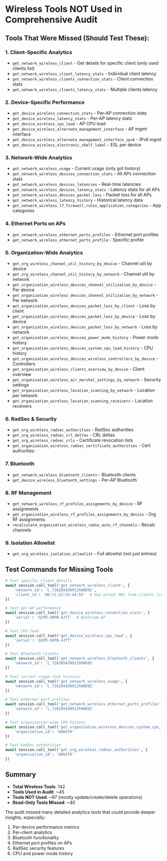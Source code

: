 # Wireless Tools NOT Used in Comprehensive Audit

## Tools That Were Missed (Should Test These):

### 1. Client-Specific Analytics
- `get_network_wireless_client` - Get details for specific client (only used clients list)
- `get_network_wireless_client_latency_stats` - Individual client latency
- `get_network_wireless_clients_connection_stats` - Client connection stats
- `get_network_wireless_clients_latency_stats` - Multiple clients latency

### 2. Device-Specific Performance
- `get_device_wireless_connection_stats` - Per-AP connection stats
- `get_device_wireless_latency_stats` - Per-AP latency stats
- `get_device_wireless_cpu_load` - AP CPU load
- `get_device_wireless_alternate_management_interface` - AP mgmt interface
- `get_device_wireless_alternate_management_interface_ipv6` - IPv6 mgmt
- `get_device_wireless_electronic_shelf_label` - ESL per device

### 3. Network-Wide Analytics
- `get_network_wireless_usage` - Current usage (only got history)
- `get_network_wireless_devices_connection_stats` - All APs connection stats
- `get_network_wireless_devices_latencies` - Real-time latencies
- `get_network_wireless_devices_latency_stats` - Latency stats for all APs
- `get_network_wireless_devices_packet_loss` - Packet loss for all APs
- `get_network_wireless_latency_history` - Historical latency data
- `get_network_wireless_l7_firewall_rules_application_categories` - App categories

### 4. Ethernet Ports on APs
- `get_network_wireless_ethernet_ports_profiles` - Ethernet port profiles
- `get_network_wireless_ethernet_ports_profile` - Specific profile

### 5. Organization-Wide Analytics  
- `get_org_wireless_channel_util_history_by_device` - Channel util by device
- `get_org_wireless_channel_util_history_by_network` - Channel util by network
- `get_organization_wireless_devices_channel_utilization_by_device` - Per device
- `get_organization_wireless_devices_channel_utilization_by_network` - Per network
- `get_organization_wireless_devices_packet_loss_by_client` - Loss by client
- `get_organization_wireless_devices_packet_loss_by_device` - Loss by device
- `get_organization_wireless_devices_packet_loss_by_network` - Loss by network
- `get_organization_wireless_devices_power_mode_history` - Power mode history
- `get_organization_wireless_devices_system_cpu_load_history` - CPU history
- `get_organization_wireless_devices_wireless_controllers_by_device` - Controllers
- `get_organization_wireless_clients_overview_by_device` - Client overview
- `get_organization_wireless_air_marshal_settings_by_network` - Security settings
- `get_organization_wireless_location_scanning_by_network` - Location per network
- `get_organization_wireless_location_scanning_receivers` - Location receivers

### 6. RadSec & Security
- `get_org_wireless_radsec_authorities` - RadSec authorities
- `get_org_wireless_radsec_crl_deltas` - CRL deltas
- `get_org_wireless_radsec_crls` - Certificate revocation lists
- `get_organization_wireless_radsec_certificate_authorities` - Cert authorities

### 7. Bluetooth
- `get_network_wireless_bluetooth_clients` - Bluetooth clients
- `get_device_wireless_bluetooth_settings` - Per-AP Bluetooth

### 8. RF Management
- `get_network_wireless_rf_profiles_assignments_by_device` - RF assignments
- `get_organization_wireless_rf_profiles_assignments_by_device` - Org RF assignments
- `recalculate_organization_wireless_radio_auto_rf_channels` - Recalc channels

### 9. Isolation Allowlist
- `get_org_wireless_isolation_allowlist` - Full allowlist (not just entries)

## Test Commands for Missing Tools

```python
# Test specific client details
await session.call_tool('get_network_wireless_client', {
    'network_id': 'L_726205439913500692',
    'client_id': '00:11:22:33:44:55'  # Use actual MAC from clients list
})

# Test per-AP performance
await session.call_tool('get_device_wireless_connection_stats', {
    'serial': 'Q2PD-SRPB-4JTT'  # Bathroom AP
})

# Test CPU load
await session.call_tool('get_device_wireless_cpu_load', {
    'serial': 'Q2PD-SRPB-4JTT'
})

# Test Bluetooth clients
await session.call_tool('get_network_wireless_bluetooth_clients', {
    'network_id': 'L_726205439913500692'
})

# Test current usage (not history)
await session.call_tool('get_network_wireless_usage', {
    'network_id': 'L_726205439913500692'
})

# Test ethernet port profiles
await session.call_tool('get_network_wireless_ethernet_ports_profiles', {
    'network_id': 'L_726205439913500692'
})

# Test organization-wide CPU history
await session.call_tool('get_organization_wireless_devices_system_cpu_load_history', {
    'organization_id': '686470'
})

# Test RadSec authorities
await session.call_tool('get_org_wireless_radsec_authorities', {
    'organization_id': '686470'
})
```

## Summary
- **Total Wireless Tools**: 142
- **Tools Used in Audit**: ~45
- **Tools NOT Used**: ~97 (mostly update/create/delete operations)
- **Read-Only Tools Missed**: ~40

The audit missed many detailed analytics tools that could provide deeper insights, especially:
1. Per-device performance metrics
2. Per-client analytics
3. Bluetooth functionality
4. Ethernet port profiles on APs
5. RadSec security features
6. CPU and power mode history